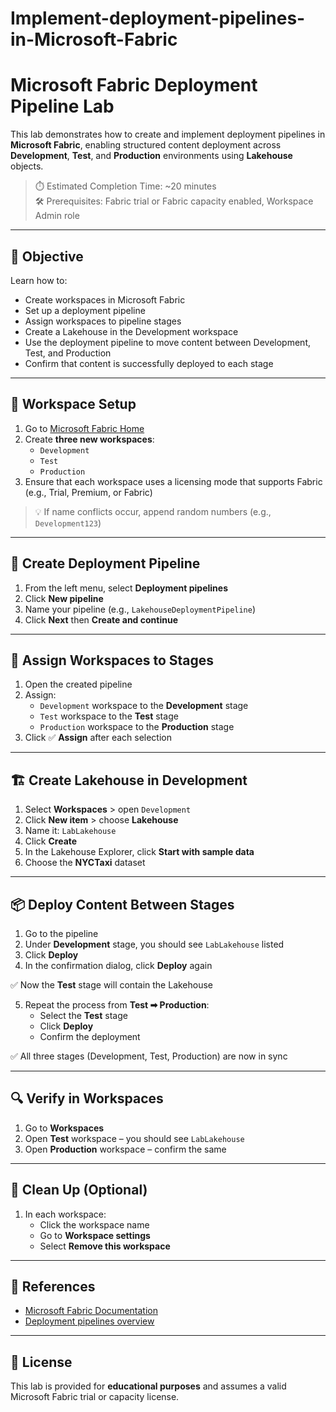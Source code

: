 # Implement-deployment-pipelines-in-Microsoft-Fabric
# Microsoft Fabric Deployment Pipeline Lab

This lab demonstrates how to create and implement deployment pipelines in **Microsoft Fabric**, enabling structured content deployment across **Development**, **Test**, and **Production** environments using **Lakehouse** objects.

> ⏱️ Estimated Completion Time: ~20 minutes  
> 🛠️ Prerequisites: Fabric trial or Fabric capacity enabled, Workspace Admin role

---

## 🚀 Objective

Learn how to:

- Create workspaces in Microsoft Fabric
- Set up a deployment pipeline
- Assign workspaces to pipeline stages
- Create a Lakehouse in the Development workspace
- Use the deployment pipeline to move content between Development, Test, and Production
- Confirm that content is successfully deployed to each stage

---

## 📁 Workspace Setup

1. Go to [Microsoft Fabric Home](https://app.fabric.microsoft.com/home?experience=fabric)
2. Create **three new workspaces**:
   - `Development`
   - `Test`
   - `Production`
3. Ensure that each workspace uses a licensing mode that supports Fabric (e.g., Trial, Premium, or Fabric)

> 💡 If name conflicts occur, append random numbers (e.g., `Development123`)

---

## 🔄 Create Deployment Pipeline

1. From the left menu, select **Deployment pipelines**
2. Click **New pipeline**
3. Name your pipeline (e.g., `LakehouseDeploymentPipeline`)
4. Click **Next** then **Create and continue**

---

## 🔗 Assign Workspaces to Stages

1. Open the created pipeline
2. Assign:
   - `Development` workspace to the **Development** stage
   - `Test` workspace to the **Test** stage
   - `Production` workspace to the **Production** stage
3. Click ✅ **Assign** after each selection

---

## 🏗️ Create Lakehouse in Development

1. Select **Workspaces** > open `Development`
2. Click **New item** > choose **Lakehouse**
3. Name it: `LabLakehouse`
4. Click **Create**
5. In the Lakehouse Explorer, click **Start with sample data**
6. Choose the **NYCTaxi** dataset

---

## 📦 Deploy Content Between Stages

1. Go to the pipeline
2. Under **Development** stage, you should see `LabLakehouse` listed
3. Click **Deploy**
4. In the confirmation dialog, click **Deploy** again

✅ Now the **Test** stage will contain the Lakehouse

5. Repeat the process from **Test ➡ Production**:
   - Select the **Test** stage
   - Click **Deploy**
   - Confirm the deployment

✅ All three stages (Development, Test, Production) are now in sync

---

## 🔍 Verify in Workspaces

1. Go to **Workspaces**
2. Open **Test** workspace – you should see `LabLakehouse`
3. Open **Production** workspace – confirm the same

---

## 🧹 Clean Up (Optional)

1. In each workspace:
   - Click the workspace name
   - Go to **Workspace settings**
   - Select **Remove this workspace**

---

## 📘 References

- [Microsoft Fabric Documentation](https://learn.microsoft.com/fabric)
- [Deployment pipelines overview](https://learn.microsoft.com/en-us/fabric/cicd/deployment-pipelines-overview)

---

## 🧪 License

This lab is provided for **educational purposes** and assumes a valid Microsoft Fabric trial or capacity license.
